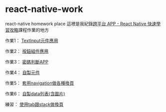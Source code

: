 # react-native-work
react-native homework place
這裡是我紀錄[跨平台 APP - React Native 快速學習攻略](https://hahow.in/courses/5dbe90cfa4b1c600214d0ab5/main)課程作業的地方

作業1： [TextInput元件應用](https://github.com/hsiaomingcheng/react-native-work/tree/feature/200903/homework_1/chris)

作業2： [按鈕組件應用](https://github.com/hsiaomingcheng/react-native-work/tree/feature/200903/homework_2/chris)

作業3： [密碼判斷APP](https://github.com/hsiaomingcheng/react-native-work/tree/feature/200903/homework_3/chris)

作業4： [自製元件](https://github.com/hsiaomingcheng/react-native-work/tree/feature/200904/homework_4/chris)

作業5： [套用navigation做各種換頁](https://github.com/hsiaomingcheng/react-native-work/tree/feature/200907/homework_5/chris)

作業6： [自製data列表(含圖片)](https://github.com/hsiaomingcheng/react-native-work/tree/feature/200907/homework_6/chris)

練習： [使用tab跟stack做換頁](https://github.com/hsiaomingcheng/react-native-work/tree/feature/200904/pratice_navgation/chris)

